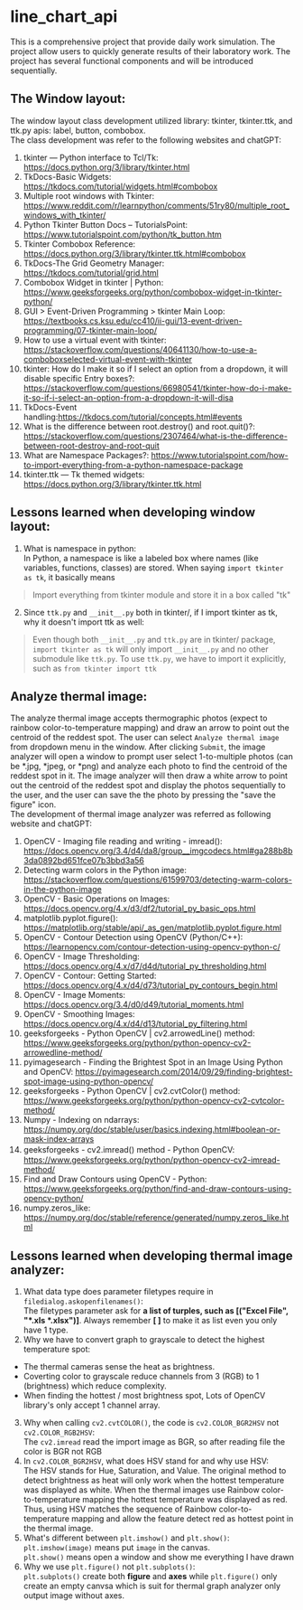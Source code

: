 # line_chart_api <br >
This is a comprehensive project that provide daily work simulation. The project allow users to quickly generate results of their laboratory work. The project has several functional components and will be introduced sequentially. <br >

## The Window layout:
The window layout class development utilized library: tkinter, tkinter.ttk, and ttk.py apis: label, button, combobox.<br >
The class development was refer to the following websites and chatGPT: <br >
1. tkinter — Python interface to Tcl/Tk: https://docs.python.org/3/library/tkinter.html<br >
2. TkDocs-Basic Widgets: https://tkdocs.com/tutorial/widgets.html#combobox<br >
3. Multiple root windows with Tkinter: https://www.reddit.com/r/learnpython/comments/51ry80/multiple_root_windows_with_tkinter/<br >
4. Python Tkinter Button Docs – TutorialsPoint: https://www.tutorialspoint.com/python/tk_button.htm<br >
5. Tkinter Combobox Reference: https://docs.python.org/3/library/tkinter.ttk.html#combobox<br >
6. TkDocs-The Grid Geometry Manager: https://tkdocs.com/tutorial/grid.html<br >
7. Combobox Widget in tkinter | Python: https://www.geeksforgeeks.org/python/combobox-widget-in-tkinter-python/<br >
8. GUI > Event-Driven Programming > tkinter Main Loop: https://textbooks.cs.ksu.edu/cc410/ii-gui/13-event-driven-programming/07-tkinter-main-loop/<br >
9. How to use a <ComboboxSelected> virtual event with tkinter: https://stackoverflow.com/questions/40641130/how-to-use-a-comboboxselected-virtual-event-with-tkinter <br >
10. tkinter: How do I make it so if I select an option from a dropdown, it will disable specific Entry boxes?: https://stackoverflow.com/questions/66980541/tkinter-how-do-i-make-it-so-if-i-select-an-option-from-a-dropdown-it-will-disa<br >
11. TkDocs-Event handling:https://tkdocs.com/tutorial/concepts.html#events<br >
12. What is the difference between root.destroy() and root.quit()?: https://stackoverflow.com/questions/2307464/what-is-the-difference-between-root-destroy-and-root-quit<br >
13. What are Namespace Packages?: https://www.tutorialspoint.com/how-to-import-everything-from-a-python-namespace-package <br >
14. tkinter.ttk — Tk themed widgets: https://docs.python.org/3/library/tkinter.ttk.html<br >

## Lessons learned when developing window layout:<br >
1. What is namespace in python: <br >
In Python, a namespace is like a labeled box where names (like variables, functions, classes) are stored. When saying `import tkinter as tk`, it basically means <br >
> Import everything from tkinter module and store it in a box called "tk" <br >

2. Since `ttk.py` and `__init__.py` both in tkinter/, if I import tkinter as tk, why it doesn't import ttk as well: <br >
> Even though both `__init__.py` and `ttk.py` are in tkinter/ package, `import tkinter as tk` will only import `__init__.py` and no other submodule like `ttk.py`. To use `ttk.py`, we have to import it explicitly, such as `from tkinter import ttk`<br >

## Analyze thermal image:<br >
The analyze thermal image accepts thermographic photos (expect to rainbow color-to-temperature mapping) and draw an arrow to point out the centroid of the reddest spot. The user can select `Analyze thermal image` from dropdown menu in the window. After clicking `Submit`, the image analyzer will open a window to prompt user select 1-to-multiple photos (can be *.jpg, *jpeg, or *png) and analyze each photo to find the centroid of the reddest spot in it. The image analyzer will then draw a white arrow to point out the centroid of the reddest spot and display the photos sequentially to the user, and the user can save the the photo by pressing the "save the figure" icon.<br >
The development of thermal image analyzer was referred as following website and chatGPT:<br >
1. OpenCV - Imaging file reading and writing - imread(): https://docs.opencv.org/3.4/d4/da8/group__imgcodecs.html#ga288b8b3da0892bd651fce07b3bbd3a56 <br >
2. Detecting warm colors in the Python image: https://stackoverflow.com/questions/61599703/detecting-warm-colors-in-the-python-image<br >
3. OpenCV - Basic Operations on Images: https://docs.opencv.org/4.x/d3/df2/tutorial_py_basic_ops.html<br >
4. matplotlib.pyplot.figure(): https://matplotlib.org/stable/api/_as_gen/matplotlib.pyplot.figure.html<br >
5. OpenCV - Contour Detection using OpenCV (Python/C++): https://learnopencv.com/contour-detection-using-opencv-python-c/<br >
6. OpenCV - Image Thresholding: https://docs.opencv.org/4.x/d7/d4d/tutorial_py_thresholding.html
7. OpenCV - Contour: Getting Started: https://docs.opencv.org/4.x/d4/d73/tutorial_py_contours_begin.html<br >
8. OpenCV - Image Moments: https://docs.opencv.org/3.4/d0/d49/tutorial_moments.html<br >
9. OpenCV - Smoothing Images: https://docs.opencv.org/4.x/d4/d13/tutorial_py_filtering.html<bt >
10. geeksforgeeks - Python OpenCV | cv2.arrowedLine() method: https://www.geeksforgeeks.org/python/python-opencv-cv2-arrowedline-method/<br >
11. pyimagesearch - Finding the Brightest Spot in an Image Using Python and OpenCV: https://pyimagesearch.com/2014/09/29/finding-brightest-spot-image-using-python-opencv/<br >
12. geeksforgeeks - Python OpenCV | cv2.cvtColor() method: https://www.geeksforgeeks.org/python/python-opencv-cv2-cvtcolor-method/<br >
13. Numpy - Indexing on ndarrays: https://numpy.org/doc/stable/user/basics.indexing.html#boolean-or-mask-index-arrays<br >
14. geeksforgeeks - cv2.imread() method - Python OpenCV:　https://www.geeksforgeeks.org/python/python-opencv-cv2-imread-method/<br >
15. Find and Draw Contours using OpenCV - Python: https://www.geeksforgeeks.org/python/find-and-draw-contours-using-opencv-python/<br >
16. numpy.zeros_like: https://numpy.org/doc/stable/reference/generated/numpy.zeros_like.html<br >

## Lessons learned when developing thermal image analyzer:<br >
1. What data type does parameter filetypes require in `filedialog.askopenfilenames()`:<br >
The filetypes parameter ask for **a list of turples, such as [("Excel File", "*.xls *.xlsx")]**. Always remember **[ ]** to make it as list even you only have 1 type.<br >
2. Why we have to convert graph to grayscale to detect the highest temperature spot:<br >
- The thermal cameras sense the heat as brightness.
- Coverting color to grayscale reduce channels from 3 (RGB) to 1 (brightness) which reduce complexity.
- When finding the hottest / most brightness spot, Lots of OpenCV library's only accept 1 channel array.
3. Why when calling `cv2.cvtCOLOR()`, the code is `cv2.COLOR_BGR2HSV` not `cv2.COLOR_RGB2HSV`:<br >
The `cv2.imread` read the import image as BGR, so after reading file the color is BGR not RGB<br >
4. In `cv2.COLOR_BGR2HSV`, what does HSV stand for and why use HSV: <br >
The HSV stands for Hue, Saturation, and Value. The original method to detect brightness as heat will only work when the hottest temperature was displayed as white. When the thermal images use Rainbow color-to-temperature mapping the hottest temperature was displayed as red. Thus, using HSV matches the sequence of Rainbow color-to-temperature mapping and allow the feature detect red as hottest point in the thermal image.
5. What's different between `plt.imshow()` and `plt.show()`:<br >
`plt.imshow(image)` means put `image` in the canvas.<br >
`plt.show()` means open a window and show me everything I have drawn<br >
6. Why we use `plt.figure()` not `plt.subplots()`:<br >
`plt.subplots()` create both **figure** and **axes** while `plt.figure()` only create an empty canvsa which is suit for thermal graph analyzer only output image without axes.<br >
